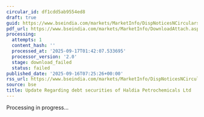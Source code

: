 ```yaml
---
circular_id: df1cdd5ab9554ed8
draft: true
guid: https://www.bseindia.com/markets/MarketInfo/DispNoticesNCirculars.aspx?Noticeid={2889ED37-4617-4937-A776-0124BE0E4E8B}&noticeno=20250916-2&dt=09/16/2025&icount=2&totcount=79&flag=0
pdf_url: https://www.bseindia.com/markets/MarketInfo/DownloadAttach.aspx?id=20250916-2&attachedId=
processing:
  attempts: 1
  content_hash: ''
  processed_at: '2025-09-17T01:42:07.533695'
  processor_version: '2.0'
  stage: download_failed
  status: failed
published_date: '2025-09-16T07:25:26+00:00'
rss_url: https://www.bseindia.com/markets/MarketInfo/DispNoticesNCirculars.aspx?Noticeid={2889ED37-4617-4937-A776-0124BE0E4E8B}&noticeno=20250916-2&dt=09/16/2025&icount=2&totcount=79&flag=0
source: bse
title: Update Regarding debt securities of Haldia Petrochemicals Ltd
---
```


Processing in progress...